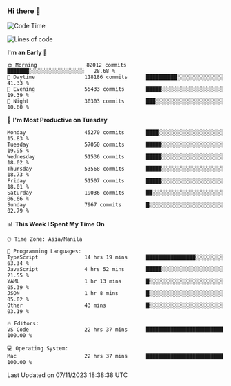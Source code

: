 ### Hi there 👋

<!--START_SECTION:waka-->
![Code Time](http://img.shields.io/badge/Code%20Time-4%2C499%20hrs%2056%20mins-blue)

![Lines of code](https://img.shields.io/badge/From%20Hello%20World%20I%27ve%20Written-113.6%20million%20lines%20of%20code-blue)

**I'm an Early 🐤** 

```text
🌞 Morning                82012 commits       ███████░░░░░░░░░░░░░░░░░░   28.68 % 
🌆 Daytime                118186 commits      ██████████░░░░░░░░░░░░░░░   41.33 % 
🌃 Evening                55433 commits       █████░░░░░░░░░░░░░░░░░░░░   19.39 % 
🌙 Night                  30303 commits       ███░░░░░░░░░░░░░░░░░░░░░░   10.60 % 
```
📅 **I'm Most Productive on Tuesday** 

```text
Monday                   45270 commits       ████░░░░░░░░░░░░░░░░░░░░░   15.83 % 
Tuesday                  57050 commits       █████░░░░░░░░░░░░░░░░░░░░   19.95 % 
Wednesday                51536 commits       █████░░░░░░░░░░░░░░░░░░░░   18.02 % 
Thursday                 53568 commits       █████░░░░░░░░░░░░░░░░░░░░   18.73 % 
Friday                   51507 commits       █████░░░░░░░░░░░░░░░░░░░░   18.01 % 
Saturday                 19036 commits       ██░░░░░░░░░░░░░░░░░░░░░░░   06.66 % 
Sunday                   7967 commits        █░░░░░░░░░░░░░░░░░░░░░░░░   02.79 % 
```


📊 **This Week I Spent My Time On** 

```text
🕑︎ Time Zone: Asia/Manila

💬 Programming Languages: 
TypeScript               14 hrs 19 mins      ████████████████░░░░░░░░░   63.34 % 
JavaScript               4 hrs 52 mins       █████░░░░░░░░░░░░░░░░░░░░   21.55 % 
YAML                     1 hr 13 mins        █░░░░░░░░░░░░░░░░░░░░░░░░   05.39 % 
JSON                     1 hr 8 mins         █░░░░░░░░░░░░░░░░░░░░░░░░   05.02 % 
Other                    43 mins             █░░░░░░░░░░░░░░░░░░░░░░░░   03.19 % 

🔥 Editors: 
VS Code                  22 hrs 37 mins      █████████████████████████   100.00 % 

💻 Operating System: 
Mac                      22 hrs 37 mins      █████████████████████████   100.00 % 
```


 Last Updated on 07/11/2023 18:38:38 UTC
<!--END_SECTION:waka-->


<!--
**rad182/rad182** is a ✨ _special_ ✨ repository because its `README.md` (this file) appears on your GitHub profile.

Here are some ideas to get you started:

- 🔭 I’m currently working on ...
- 🌱 I’m currently learning ...
- 👯 I’m looking to collaborate on ...
- 🤔 I’m looking for help with ...
- 💬 Ask me about ...
- 📫 How to reach me: ...
- 😄 Pronouns: ...
- ⚡ Fun fact: ...
-->
